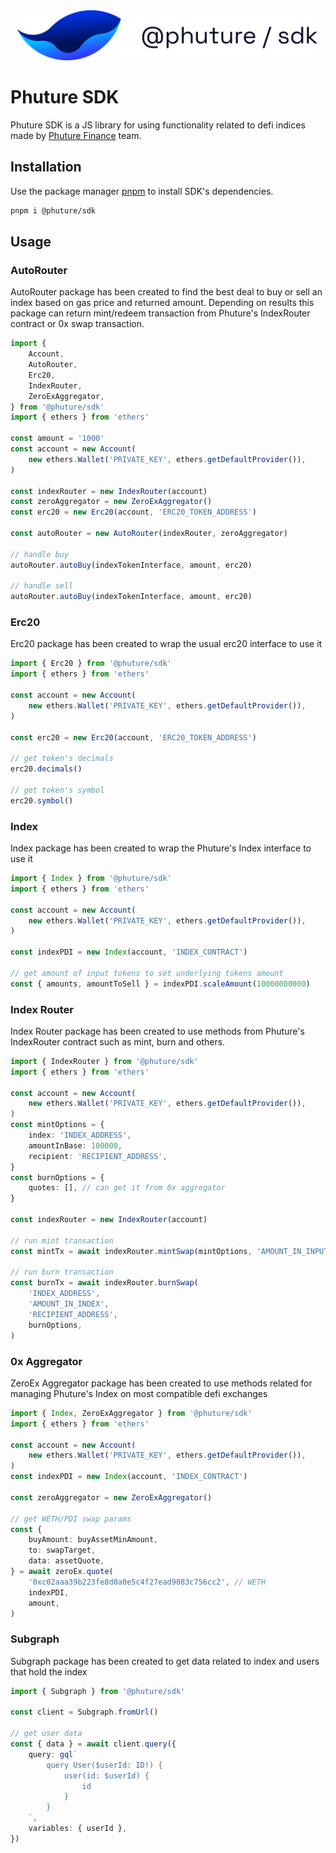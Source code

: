<div align="center">

<picture>
  <source media="(prefers-color-scheme: dark)" srcset="https://github.com/Phuture-Finance/phuture-sdk/blob/2be19f33c0faef57f2d2adf1c931dd06c5b23b38/assets/cover-dark.svg">
  <img height="80" alt="phuture-sdk-logo" src="https://github.com/Phuture-Finance/phuture-sdk/blob/2be19f33c0faef57f2d2adf1c931dd06c5b23b38/assets/cover-light.svg">
</picture>

</div>

# Phuture SDK

Phuture SDK is a JS library for using functionality related to defi indices made by [Phuture Finance](https://www.phuture.finance/) team.

## Installation

Use the package manager [pnpm](https://pnpm.io/) to install SDK's dependencies.

```bash
pnpm i @phuture/sdk
```

## Usage

### AutoRouter

AutoRouter package has been created to find the best deal to buy or sell an index based on gas price and returned amount. Depending on results this package can return mint/redeem transaction from Phuture's IndexRouter contract or 0x swap transaction.

```typescript
import {
	Account,
	AutoRouter,
	Erc20,
	IndexRouter,
	ZeroExAggregator,
} from '@phuture/sdk'
import { ethers } from 'ethers'

const amount = '1000'
const account = new Account(
	new ethers.Wallet('PRIVATE_KEY', ethers.getDefaultProvider()),
)

const indexRouter = new IndexRouter(account)
const zeroAggregator = new ZeroExAggregator()
const erc20 = new Erc20(account, 'ERC20_TOKEN_ADDRESS')

const autoRouter = new AutoRouter(indexRouter, zeroAggregator)

// handle buy
autoRouter.autoBuy(indexTokenInterface, amount, erc20)

// handle sell
autoRouter.autoBuy(indexTokenInterface, amount, erc20)
```

### Erc20

Erc20 package has been created to wrap the usual erc20 interface to use it

```typescript
import { Erc20 } from '@phuture/sdk'
import { ethers } from 'ethers'

const account = new Account(
	new ethers.Wallet('PRIVATE_KEY', ethers.getDefaultProvider()),
)

const erc20 = new Erc20(account, 'ERC20_TOKEN_ADDRESS')

// get token's decimals
erc20.decimals()

// get token's symbol
erc20.symbol()
```

### Index

Index package has been created to wrap the Phuture's Index interface to use it

```typescript
import { Index } from '@phuture/sdk'
import { ethers } from 'ethers'

const account = new Account(
	new ethers.Wallet('PRIVATE_KEY', ethers.getDefaultProvider()),
)

const indexPDI = new Index(account, 'INDEX_CONTRACT')

// get amount of input tokens to set underlying tokens amount
const { amounts, amountToSell } = indexPDI.scaleAmount(10000000000)
```

### Index Router

Index Router package has been created to use methods from Phuture's IndexRouter contract such as mint, burn and others.

```typescript
import { IndexRouter } from '@phuture/sdk'
import { ethers } from 'ethers'

const account = new Account(
	new ethers.Wallet('PRIVATE_KEY', ethers.getDefaultProvider()),
)
const mintOptions = {
	index: 'INDEX_ADDRESS',
	amountInBase: 100000,
	recipient: 'RECIPIENT_ADDRESS',
}
const burnOptions = {
	quotes: [], // can get it from 0x aggregator
}

const indexRouter = new IndexRouter(account)

// run mint transaction
const mintTx = await indexRouter.mintSwap(mintOptions, 'AMOUNT_IN_INPUT_TOKEN')

// run burn transaction
const burnTx = await indexRouter.burnSwap(
	'INDEX_ADDRESS',
	'AMOUNT_IN_INDEX',
	'RECIPIENT_ADDRESS',
	burnOptions,
)
```

### 0x Aggregator

ZeroEx Aggregator package has been created to use methods related for managing Phuture's Index on most compatible defi exchanges

```typescript
import { Index, ZeroExAggregator } from '@phuture/sdk'
import { ethers } from 'ethers'

const account = new Account(
	new ethers.Wallet('PRIVATE_KEY', ethers.getDefaultProvider()),
)
const indexPDI = new Index(account, 'INDEX_CONTRACT')

const zeroAggregator = new ZeroExAggregator()

// get WETH/PDI swap params
const {
	buyAmount: buyAssetMinAmount,
	to: swapTarget,
	data: assetQuote,
} = await zeroEx.quote(
	'0xc02aaa39b223fe8d0a0e5c4f27ead9083c756cc2', // WETH
	indexPDI,
	amount,
)
```

### Subgraph

Subgraph package has been created to get data related to index and users that hold the index

```typescript
import { Subgraph } from '@phuture/sdk'

const client = Subgraph.fromUrl()

// get user data
const { data } = await client.query({
	query: gql`
		query User($userId: ID!) {
			user(id: $userId) {
				id
			}
		}
	`,
	variables: { userId },
})
```
